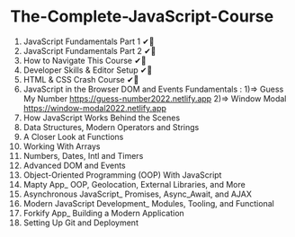 # The-Complete-JavaScript-Course

1.  JavaScript Fundamentals Part 1 ✔🎉
2.  JavaScript Fundamentals Part 2 ✔🎉
3.  How to Navigate This Course ✔🎉
4.  Developer Skills & Editor Setup ✔🎉
5.  HTML & CSS Crash Course ✔🎉
6.  JavaScript in the Browser DOM and Events Fundamentals :
    1)=> Guess My Number https://guess-number2022.netlify.app
    2)=> Window Modal https://window-modal2022.netlify.app
7.  How JavaScript Works Behind the Scenes
8.  Data Structures, Modern Operators and Strings
9.  A Closer Look at Functions
10. Working With Arrays
11. Numbers, Dates, Intl and Timers
12. Advanced DOM and Events
13. Object-Oriented Programming (OOP) With JavaScript
14. Mapty App\_ OOP, Geolocation, External Libraries, and More
15. Asynchronous JavaScript\_ Promises, Async_Await, and AJAX
16. Modern JavaScript Development\_ Modules, Tooling, and Functional
17. Forkify App\_ Building a Modern Application
18. Setting Up Git and Deployment
